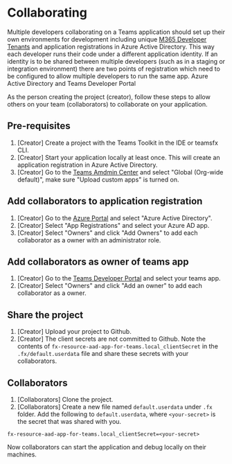 # Collaborating 

Multiple developers collaborating on a Teams application should set up their own environments for development including unique [M365 Developer Tenants](https://developer.microsoft.com/en-us/microsoft-365/dev-program) and application registrations in Azure Active Directory. This way each developer runs their code under a different application identity. If an identity is to be shared between multiple developers (such as in a staging or integration environment) there are two points of registration which need to be configured to allow multiple developers to run the same app. Azure Active Directory and Teams Developer Portal

As the person creating the project (creator), follow these steps to allow others on your team (collaborators) to collaborate on your application.

## Pre-requisites
1. [Creator] Create a project with the Teams Toolkit in the IDE or teamsfx CLI.
2. [Creator] Start your application locally at least once. This will create an application registration in Azure Active Directory.
3. [Creator] Go to the [Teams Amdmin Center](https://admin.teams.microsoft.com/policies/app-setup) and select "Global (Org-wide default)", make sure "Upload custom apps" is turned on.

## Add collaborators to application registration
1. [Creator] Go to the [Azure Portal](https://portal.azure.com) and select "Azure Active Directory".
2. [Creator] Select "App Registrations" and select your Azure AD app.
3. [Creator] Select "Owners" and click "Add Owners" to add each collaborator as a owner with an administrator role.

## Add collaborators as owner of teams app
1. [Creator] Go to the [Teams Developer Portal](https://dev.teams.microsoft.com/apps/) and select your teams app.
2. [Creator] Select "Owners" and click "Add an owner" to add each collaborator as a owner.

## Share the project
1. [Creator] Upload your project to Github.
2. [Creator] The client secrets are not committed to Github. Note the contents of `fx-resource-aad-app-for-teams.local_clientSecret` in the `.fx/default.userdata` file and share these secrets with your collaborators.

## Collaborators
1. [Collaborators] Clone the project.
2. [Collaborators] Create a new file named `default.userdata` under `.fx` folder. Add the following to `default.userdata`, where `<your-secret>` is the secret that was shared with you.

```
fx-resource-aad-app-for-teams.local_clientSecret=<your-secret>
```

Now collaborators can start the application and debug locally on their machines.
